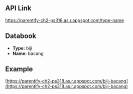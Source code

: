 ## API Link
https://parentify-ch2-ps318.as.r.appspot.com/type-name

## Databook
- **Type:** biji
- **Name:** bacang

## Example
[https://parentify-ch2-ps318.as.r.appspot.com/biji-bacang](https://parentify-ch2-ps318.as.r.appspot.com/biji-bacang)
